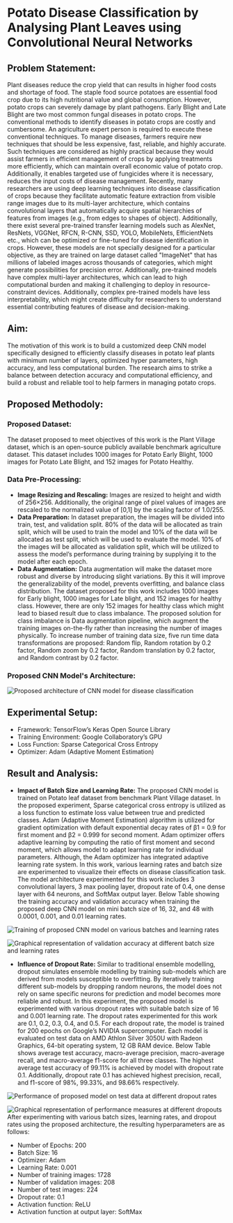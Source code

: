 # Potato Disease Classification by Analysing Plant Leaves using Convolutional Neural Networks
## Problem Statement:
Plant diseases reduce the crop yield that can results in higher food costs and shortage of food. The staple food source potatoes are essential food crop due to its high nutritional value and global consumption. However, potato crops can severely damage by plant pathogens. Early Blight and Late Blight are two most common fungal diseases in potato crops. The conventional methods to identify diseases in potato crops are costly and cumbersome. An agriculture expert person is required to execute these conventional techniques. To manage diseases, farmers require new techniques that should be less expensive, fast, reliable, and highly accurate. Such techniques are considered as highly practical because they would assist farmers in efficient management of crops by applying treatments more efficiently, which can maintain overall economic value of potato crop. Additionally, it enables targeted use of fungicides where it is necessary, reduces the input costs of disease management. Recently, many researchers are using deep learning techniques into disease classification of crops because they facilitate automatic feature extraction from visible range images due to its multi-layer architecture, which contains convolutional layers that automatically acquire spatial hierarchies of features from images (e.g., from edges to shapes of object). Additionally, there exist several pre-trained transfer learning models such as AlexNet, ResNets, VGGNet, RFCN, R-CNN, SSD, YOLO, MobileNets, EfficientNets etc., which can be optimized or fine-tuned for disease identification in crops. However, these models are not specially designed for a particular objective, as they are trained on large dataset called "ImageNet" that has millions of labeled images across thousands of categories, which might generate possibilities for precision error. Additionally, pre-trained models have complex multi-layer architectures, which can lead to high computational burden and making it challenging to deploy in resource-constraint devices. Additionally, complex pre-trained models have less interpretability, which might create difficulty for researchers to understand essential contributing features of disease and decision-making.
## Aim:
The motivation of this work is to build a customized deep CNN model specifically designed to efficiently classify diseases in potato leaf plants with minimum number of layers, optimized hyper parameters, high accuracy, and less computational burden. The research aims to strike a balance between detection accuracy and computational efficiency, and build a robust and reliable tool to help farmers in managing potato crops.   
## Proposed Methodoly:
### Proposed Dataset:
The dataset proposed to meet objectives of this work is the Plant Village dataset, which is an open-source publicly available benchmark agriculture dataset. This dataset includes 1000 images for Potato Early Blight, 1000 images for Potato Late Blight, and 152 images for Potato Healthy.
### Data Pre-Processing:
- **Image Resizing and Rescaling:** Images are resized to height and width of 256×256. Additionally, the original range of pixel values of images are rescaled to the normalized value of [0,1] by the scaling factor of 1.0/255.
- **Data Preparation:** In dataset preparation, the images will be divided into train, test, and validation split. 80% of the data will be allocated as train split, which will be used to train the model and 10% of the data will be allocated as test split, which will be used to evaluate the model. 10% of the images will be allocated as validation split, which will be utilized to assess the model’s performance during training by supplying it to the model after each epoch.
- **Data Augmentation:** Data augmentation will make the dataset more robust and diverse by introducing slight variations. By this it will improve the generalizability of the model, prevents overfitting, and balance class distribution. The dataset proposed for this work includes 1000 images for Early blight, 1000 images for Late blight, and 152 images for healthy class. However, there are only 152 images for healthy class which might lead to biased result due to class imbalance. The proposed solution for class imbalance is Data augmentation pipeline, which augment the training images on-the-fly rather than increasing the number of images physically. To increase number of training data size, five run time data transformations are proposed: Random flip, Random rotation by 0.2 factor, Random zoom by 0.2 factor, Random translation by 0.2 factor, and Random contrast by 0.2 factor.
### Proposed CNN Model's Architecture:
![Proposed architecture of CNN model for disease classification](https://github.com/MadhuSainani/Potato-disease-classification-by-analysing-plant-leaves-using-Convolutional-Neural-Networks/blob/main/Insights/Proposed%20Architecture%20of%20CNN%20Model.png)

## Experimental Setup:
- Framework: TensorFlow’s Keras Open Source Library 
- Training Environment: Google Collaboratory’s GPU 
- Loss Function: Sparse Categorical Cross Entropy
- Optimizer: Adam (Adaptive Moment Estimation)
## Result and Analysis:
- **Impact of Batch Size and Learning Rate:**
The proposed CNN model is trained on Potato leaf dataset from benchmark Plant Village dataset. In the proposed experiment, Sparse categorical cross entropy is utilized as a loss function to estimate loss value between true and predicted classes. Adam (Adaptive Moment Estimation) algorithm is utilized for gradient optimization with default exponential decay rates of β1 = 0.9 for first moment and β2 = 0.999 for second moment. Adam optimizer offers adaptive learning by computing the ratio of first moment and second moment, which allows model to adapt learning rate for individual parameters. Although, the Adam optimizer has integrated adaptive learning rate system. In this work, various learning rates and batch size are experimented to visualize their effects on disease classification task. 
The model architecture experimented for this work includes 3 convolutional layers, 3 max pooling layer, dropout rate of 0.4, one dense layer with 64 neurons, and SoftMax output layer. Below Table showing the training accuracy and validation accuracy when training the proposed deep CNN model on mini batch size of 16, 32, and 48 with 0.0001, 0.001, and 0.01 learning rates.


![Training of proposed CNN model on various batches and learning rates](https://github.com/MadhuSainani/Potato-disease-classification-by-analysing-plant-leaves-using-Convolutional-Neural-Networks/blob/main/Insights/Training%20of%20proposed%20CNN%20model%20on%20various%20batches%20and%20learning%20rates.png)

![Graphical representation of validation accuracy at different batch size and learning rates](https://github.com/MadhuSainani/Potato-disease-classification-by-analysing-plant-leaves-using-Convolutional-Neural-Networks/blob/main/Batch%20Size%20and%20Learning%20rate.png)

- **Influence of Dropout Rate:**
Similar to traditional ensemble modelling, dropout simulates ensemble modelling by training sub-models which are derived from models susceptible to overfitting. By iteratively training different sub-models by dropping random neurons, the model does not rely on same specific neurons for prediction and model becomes more reliable and robust. In this experiment, the proposed model is experimented with various dropout rates with suitable batch size of 16 and 0.001 learning rate. The dropout rates experimented for this work are 0.1, 0.2, 0.3, 0.4, and 0.5. For each dropout rate, the model is trained for 200 epochs on Google’s NVIDIA supercomputer.
Each model is evaluated on test data on AMD Athlon Silver 3050U with Radeon Graphics, 64-bit operating system, 12 GB RAM device. Below Table shows average test accuracy, macro-average precision, macro-average recall, and macro-average f1-score for all three classes. The highest average test accuracy of 99.11% is achieved by model with dropout rate 0.1. Additionally, dropout rate 0.1 has achieved highest precision, recall, and f1-score of 98%, 99.33%, and 98.66% respectively.

![Performance of proposed model on test data at different dropout rates](https://github.com/MadhuSainani/Potato-disease-classification-by-analysing-plant-leaves-using-Convolutional-Neural-Networks/blob/main/Performance%20of%20proposed%20model%20on%20test%20data%20at%20different%20dropout%20rates.png)

![Graphical representation of performance measures at different dropouts](https://github.com/MadhuSainani/Potato-disease-classification-by-analysing-plant-leaves-using-Convolutional-Neural-Networks/blob/main/Drop%20Rate.png)
After experimenting with various batch sizes, learning rates, and dropout rates using the proposed architecture, the resulting hyperparameters are as follows:
- Number of Epochs: 200
- Batch Size: 16
- Optimizer: Adam
- Learning Rate: 0.001
- Number of training images: 1728
- Number of validation images: 208
- Number of test images: 224
- Dropout rate: 0.1
- Activation function: ReLU
- Activation function at output layer: SoftMax






  


